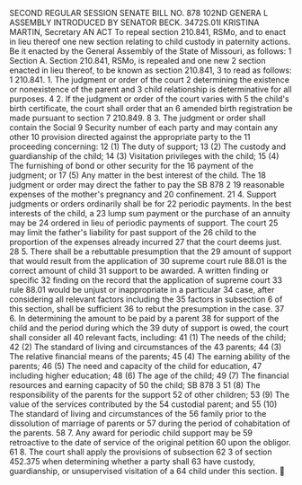 SECOND REGULAR SESSION
SENATE BILL NO. 878
102ND GENERA L ASSEMBLY
INTRODUCED BY SENATOR BECK.
3472S.01I KRISTINA MARTIN, Secretary
AN ACT
To repeal section 210.841, RSMo, and to enact in lieu thereof one new section relating to child
custody in paternity actions.
Be it enacted by the General Assembly of the State of Missouri, as follows:
1 Section A. Section 210.841, RSMo, is repealed and one new
2 section enacted in lieu thereof, to be known as section 210.841,
3 to read as follows:
1 210.841. 1. The judgment or order of the court
2 determining the existence or nonexistence of the parent and
3 child relationship is determinative for all purposes.
4 2. If the judgment or order of the court varies with
5 the child's birth certificate, the court shall order that an
6 amended birth registration be made pursuant to section
7 210.849.
8 3. The judgment or order shall contain the Social
9 Security number of each party and may contain any other
10 provision directed against the appropriate party to the
11 proceeding concerning:
12 (1) The duty of support;
13 (2) The custody and guardianship of the child;
14 (3) Visitation privileges with the child;
15 (4) The furnishing of bond or other security for the
16 payment of the judgment; or
17 (5) Any matter in the best interest of the child. The
18 judgment or order may direct the father to pay the
SB 878 2
19 reasonable expenses of the mother's pregnancy and
20 confinement.
21 4. Support judgments or orders ordinarily shall be for
22 periodic payments. In the best interests of the child, a
23 lump sum payment or the purchase of an annuity may be
24 ordered in lieu of periodic payments of support. The court
25 may limit the father's liability for past support of the
26 child to the proportion of the expenses already incurred
27 that the court deems just.
28 5. There shall be a rebuttable presumption that the
29 amount of support that would result from the application of
30 supreme court rule 88.01 is the correct amount of child
31 support to be awarded. A written finding or specific
32 finding on the record that the application of supreme court
33 rule 88.01 would be unjust or inappropriate in a particular
34 case, after considering all relevant factors including the
35 factors in subsection 6 of this section, shall be sufficient
36 to rebut the presumption in the case.
37 6. In determining the amount to be paid by a parent
38 for support of the child and the period during which the
39 duty of support is owed, the court shall consider all
40 relevant facts, including:
41 (1) The needs of the child;
42 (2) The standard of living and circumstances of the
43 parents;
44 (3) The relative financial means of the parents;
45 (4) The earning ability of the parents;
46 (5) The need and capacity of the child for education,
47 including higher education;
48 (6) The age of the child;
49 (7) The financial resources and earning capacity of
50 the child;
SB 878 3
51 (8) The responsibility of the parents for the support
52 of other children;
53 (9) The value of the services contributed by the
54 custodial parent; and
55 (10) The standard of living and circumstances of the
56 family prior to the dissolution of marriage of parents or
57 during the period of cohabitation of the parents.
58 7. Any award for periodic child support may be
59 retroactive to the date of service of the original petition
60 upon the obligor.
61 8. The court shall apply the provisions of subsection
62 3 of section 452.375 when determining whether a party shall
63 have custody, guardianship, or unsupervised visitation of a
64 child under this section.
